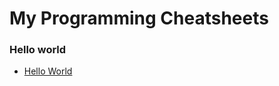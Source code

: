# My Programming Cheatsheets 

### Hello world

 -  [Hello World](https://github.com/TheMaze45/cheatsheet/blob/master/go.md#hello-world)
